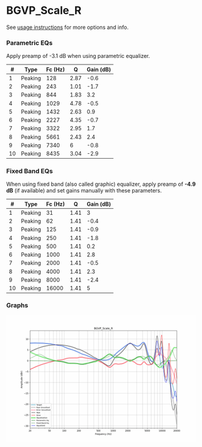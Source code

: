 # BGVP_Scale_R
See [usage instructions](https://github.com/jaakkopasanen/AutoEq#usage) for more options and info.

### Parametric EQs
Apply preamp of -3.1 dB when using parametric equalizer.

|   # | Type    |   Fc (Hz) |    Q |   Gain (dB) |
|-----|---------|-----------|------|-------------|
|   1 | Peaking |       128 | 2.87 |        -0.6 |
|   2 | Peaking |       243 | 1.01 |        -1.7 |
|   3 | Peaking |       844 | 1.83 |         3.2 |
|   4 | Peaking |      1029 | 4.78 |        -0.5 |
|   5 | Peaking |      1432 | 2.63 |         0.9 |
|   6 | Peaking |      2227 | 4.35 |        -0.7 |
|   7 | Peaking |      3322 | 2.95 |         1.7 |
|   8 | Peaking |      5661 | 2.43 |         2.4 |
|   9 | Peaking |      7340 | 6    |        -0.8 |
|  10 | Peaking |      8435 | 3.04 |        -2.9 |

### Fixed Band EQs
When using fixed band (also called graphic) equalizer, apply preamp of **-4.9 dB** (if available) and set gains manually with these parameters.

|   # | Type    |   Fc (Hz) |    Q |   Gain (dB) |
|-----|---------|-----------|------|-------------|
|   1 | Peaking |        31 | 1.41 |         3   |
|   2 | Peaking |        62 | 1.41 |        -0.4 |
|   3 | Peaking |       125 | 1.41 |        -0.9 |
|   4 | Peaking |       250 | 1.41 |        -1.8 |
|   5 | Peaking |       500 | 1.41 |         0.2 |
|   6 | Peaking |      1000 | 1.41 |         2.8 |
|   7 | Peaking |      2000 | 1.41 |        -0.5 |
|   8 | Peaking |      4000 | 1.41 |         2.3 |
|   9 | Peaking |      8000 | 1.41 |        -2.4 |
|  10 | Peaking |     16000 | 1.41 |         5   |

### Graphs
![](./BGVP_Scale_R.png)
